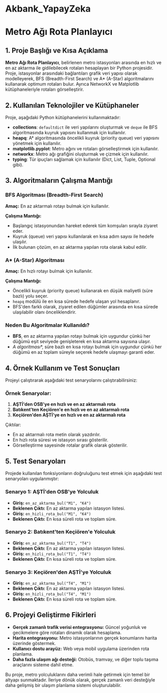 # Akbank_YapayZeka
# Metro Ağı Rota Planlayıcı

## 1. Proje Başlığı ve Kısa Açıklama
**Metro Ağı Rota Planlayıcı**, belirlenen metro istasyonları arasında en hızlı ve en az aktarma ile gidilebilecek rotaları hesaplayan bir Python projesidir. Proje, istasyonlar arasındaki bağlantıları grafik veri yapısı olarak modelleyerek, BFS (Breadth-First Search) ve A* (A-Star) algoritmalarını kullanarak optimum rotaları bulur. Ayrıca NetworkX ve Matplotlib kütüphaneleriyle rotaları görselleştirir.

## 2. Kullanılan Teknolojiler ve Kütüphaneler
Proje, aşağıdaki Python kütüphanelerini kullanmaktadır:

- **collections**: `defaultdict` ile veri yapılarını oluşturmak ve `deque` ile BFS algoritmasında kuyruk yapısını kullanmak için kullanılır.
- **heapq**: A* algoritmasında öncelikli kuyruk (priority queue) veri yapısını yönetmek için kullanılır.
- **matplotlib.pyplot**: Metro ağını ve rotaları görselleştirmek için kullanılır.
- **networkx**: Metro ağı grafiğini oluşturmak ve çizmek için kullanılır.
- **typing**: Tür ipuçları sağlamak için kullanılır (Dict, List, Tuple, Optional gibi).

## 3. Algoritmaların Çalışma Mantığı

### BFS Algoritması (Breadth-First Search)
**Amaç:** En az aktarmalı rotayı bulmak için kullanılır.

**Çalışma Mantığı:**
- Başlangıç istasyonundan hareket ederek tüm komşuları sırayla ziyaret eder.
- Kuyruk (queue) veri yapısı kullanılarak en kısa adım sayısı ile hedefe ulaşılır.
- İlk bulunan çözüm, en az aktarma yapılan rota olarak kabul edilir.

### A* (A-Star) Algoritması
**Amaç:** En hızlı rotayı bulmak için kullanılır.

**Çalışma Mantığı:**
- Öncelikli kuyruk (priority queue) kullanarak en düşük maliyetli (süre bazlı) yolu seçer.
- `heapq` modülü ile en kısa sürede hedefe ulaşan yol hesaplanır.
- BFS'den farklı olarak, ziyaret edilen düğümler arasında en kısa sürede ulaşılabilir olanı önceliklendirir.

### Neden Bu Algoritmalar Kullanıldı?
- **BFS**, en az aktarma yapılan rotayı bulmak için uygundur çünkü her düğümü eşit seviyede genişleterek en kısa aktarma sayısına ulaşır.
- **A* algoritması**, süre bazlı en kısa rotayı bulmak için uygundur çünkü her düğümü en az toplam süreyle seçerek hedefe ulaşmayı garanti eder.

## 4. Örnek Kullanım ve Test Sonuçları
Projeyi çalıştırarak aşağıdaki test senaryolarını çalıştırabilirsiniz:

### Örnek Senaryolar:
1. **AŞTİ'den OSB'ye en hızlı ve en az aktarmalı rota**
2. **Batıkent'ten Keçiören'e en hızlı ve en az aktarmalı rota**
3. **Keçiören'den AŞTİ'ye en hızlı ve en az aktarmalı rota**

Çıktılar:
- En az aktarmalı rota metin olarak yazdırılır.
- En hızlı rota süresi ve istasyon sırası gösterilir.
- Görselleştirme sayesinde rotalar grafik olarak gösterilir.

## 5. Test Senaryoları
Projede kullanılan fonksiyonların doğruluğunu test etmek için aşağıdaki test senaryoları uygulanmıştır:

### Senaryo 1: AŞTİ'den OSB'ye Yolculuk
- **Giriş:** `en_az_aktarma_bul("M1", "K4")`
- **Beklenen Çıktı:** En az aktarma yapılan istasyon listesi.
- **Giriş:** `en_hizli_rota_bul("M1", "K4")`
- **Beklenen Çıktı:** En kısa süreli rota ve toplam süre.

### Senaryo 2: Batıkent'ten Keçiören'e Yolculuk
- **Giriş:** `en_az_aktarma_bul("T1", "T4")`
- **Beklenen Çıktı:** En az aktarma yapılan istasyon listesi.
- **Giriş:** `en_hizli_rota_bul("T1", "T4")`
- **Beklenen Çıktı:** En kısa süreli rota ve toplam süre.

### Senaryo 3: Keçiören'den AŞTİ'ye Yolculuk
- **Giriş:** `en_az_aktarma_bul("T4", "M1")`
- **Beklenen Çıktı:** En az aktarma yapılan istasyon listesi.
- **Giriş:** `en_hizli_rota_bul("T4", "M1")`
- **Beklenen Çıktı:** En kısa süreli rota ve toplam süre.

## 6. Projeyi Geliştirme Fikirleri
- **Gerçek zamanlı trafik verisi entegrasyonu:** Güncel yoğunluk ve gecikmelere göre rotaları dinamik olarak hesaplama.
- **Harita entegrasyonu:** Metro istasyonlarının gerçek konumlarını harita üzerinde göstermek.
- **Kullanıcı dostu arayüz:** Web veya mobil uygulama üzerinden rota planlama.
- **Daha fazla ulaşım ağı desteği:** Otobüs, tramvay, ve diğer toplu taşıma araçlarını sisteme dahil etme.

Bu proje, metro yolculuklarını daha verimli hale getirmek için temel bir altyapı sunmaktadır. İleriye dönük olarak, gerçek zamanlı veri desteğiyle daha gelişmiş bir ulaşım planlama sistemi oluşturulabilir.

